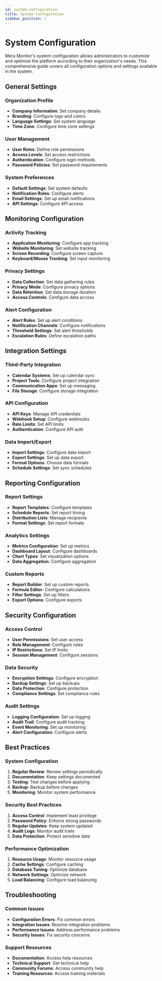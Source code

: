 ```yaml
---
id: system-configuration
title: System Configuration
sidebar_position: 1
---
```


# System Configuration

Mera Monitor's system configuration allows administrators to customize and optimize the platform according to their organization's needs. This comprehensive guide covers all configuration options and settings available in the system.

## General Settings

### Organization Profile
- **Company Information**: Set company details
- **Branding**: Configure logo and colors
- **Language Settings**: Set system language
- **Time Zone**: Configure time zone settings

### User Management
- **User Roles**: Define role permissions
- **Access Levels**: Set access restrictions
- **Authentication**: Configure login methods
- **Password Policies**: Set password requirements

### System Preferences
- **Default Settings**: Set system defaults
- **Notification Rules**: Configure alerts
- **Email Settings**: Set up email notifications
- **API Settings**: Configure API access

## Monitoring Configuration

### Activity Tracking
- **Application Monitoring**: Configure app tracking
- **Website Monitoring**: Set website tracking
- **Screen Recording**: Configure screen capture
- **Keyboard/Mouse Tracking**: Set input monitoring

### Privacy Settings
- **Data Collection**: Set data gathering rules
- **Privacy Mode**: Configure privacy options
- **Data Retention**: Set data storage duration
- **Access Controls**: Configure data access

### Alert Configuration
- **Alert Rules**: Set up alert conditions
- **Notification Channels**: Configure notifications
- **Threshold Settings**: Set alert thresholds
- **Escalation Rules**: Define escalation paths

## Integration Settings

### Third-Party Integration
- **Calendar Systems**: Set up calendar sync
- **Project Tools**: Configure project integration
- **Communication Apps**: Set up messaging
- **File Storage**: Configure storage integration

### API Configuration
- **API Keys**: Manage API credentials
- **Webhook Setup**: Configure webhooks
- **Rate Limits**: Set API limits
- **Authentication**: Configure API auth

### Data Import/Export
- **Import Settings**: Configure data import
- **Export Settings**: Set up data export
- **Format Options**: Choose data formats
- **Schedule Settings**: Set sync schedules

## Reporting Configuration

### Report Settings
- **Report Templates**: Configure templates
- **Schedule Reports**: Set report timing
- **Distribution Lists**: Manage recipients
- **Format Settings**: Set report formats

### Analytics Settings
- **Metrics Configuration**: Set up metrics
- **Dashboard Layout**: Configure dashboards
- **Chart Types**: Set visualization options
- **Data Aggregation**: Configure aggregation

### Custom Reports
- **Report Builder**: Set up custom reports
- **Formula Editor**: Configure calculations
- **Filter Settings**: Set up filters
- **Export Options**: Configure exports

## Security Configuration

### Access Control
- **User Permissions**: Set user access
- **Role Management**: Configure roles
- **IP Restrictions**: Set IP limits
- **Session Management**: Configure sessions

### Data Security
- **Encryption Settings**: Configure encryption
- **Backup Settings**: Set up backups
- **Data Protection**: Configure protection
- **Compliance Settings**: Set compliance rules

### Audit Settings
- **Logging Configuration**: Set up logging
- **Audit Trail**: Configure audit tracking
- **Event Monitoring**: Set up monitoring
- **Alert Configuration**: Configure alerts

## Best Practices

### System Configuration
1. **Regular Review**: Review settings periodically
2. **Documentation**: Keep settings documented
3. **Testing**: Test changes before applying
4. **Backup**: Backup before changes
5. **Monitoring**: Monitor system performance

### Security Best Practices
1. **Access Control**: Implement least privilege
2. **Password Policy**: Enforce strong passwords
3. **Regular Updates**: Keep system updated
4. **Audit Logs**: Monitor audit trails
5. **Data Protection**: Protect sensitive data

### Performance Optimization
1. **Resource Usage**: Monitor resource usage
2. **Cache Settings**: Configure caching
3. **Database Tuning**: Optimize database
4. **Network Settings**: Optimize network
5. **Load Balancing**: Configure load balancing

## Troubleshooting

### Common Issues
- **Configuration Errors**: Fix common errors
- **Integration Issues**: Resolve integration problems
- **Performance Issues**: Address performance problems
- **Security Issues**: Fix security concerns

### Support Resources
- **Documentation**: Access help resources
- **Technical Support**: Get technical help
- **Community Forums**: Access community help
- **Training Resources**: Access training materials 